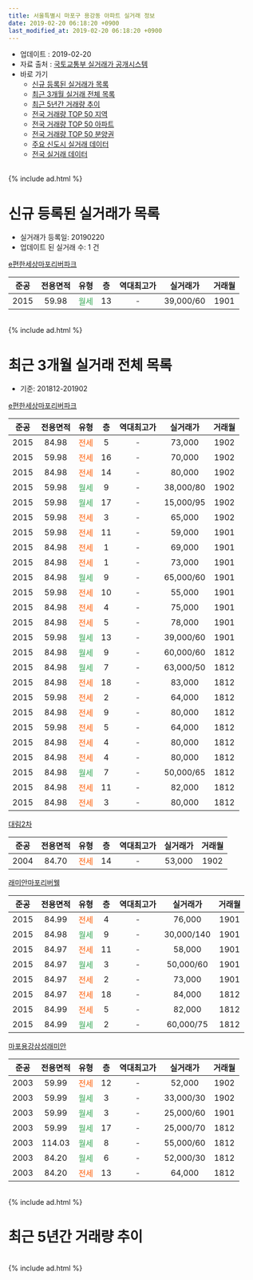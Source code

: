 ```yaml
---
title: 서울특별시 마포구 용강동 아파트 실거래 정보
date: 2019-02-20 06:18:20 +0900
last_modified_at: 2019-02-20 06:18:20 +0900
---
```


* 업데이트 : 2019-02-20
* 자료 출처 : [국토교통부 실거래가 공개시스템](http://rt.molit.go.kr)
* 바로 가기
    * [신규 등록된 실거래가 목록](#신규-등록된-실거래가-목록)
    * [최근 3개월 실거래 전체 목록](#최근-3개월-실거래-전체-목록)
    * [최근 5년간 거래량 추이](#최근-5년간-거래량-추이)
    * [전국 거래량 TOP 50 지역](https://inasie.github.io/apt-trade-info/최근-3개월-전국에서-가장-거래가-많이-발생한-지역)
    * [전국 거래량 TOP 50 아파트](https://inasie.github.io/apt-trade-info/최근-3개월-전국에서-가장-거래가-많이-발생한-아파트)
    * [전국 거래량 TOP 50 분양권](https://inasie.github.io/apt-trade-info/최근-3개월-전국에서-가장-거래가-많이-발생한-분양권)
    * [주요 신도시 실거래 데이터](https://inasie.github.io/apt-trade-info/주요-신도시)
    * [전국 실거래 데이터](https://inasie.github.io/apt-trade-info/전국)
<br>
{% include ad.html %}
<br>

# 신규 등록된 실거래가 목록
* 실거래가 등록일: 20190220
* 업데이트 된 실거래 수: 1 건


[e편한세상마포리버파크](https://search.naver.com/search.naver?query=%EC%84%9C%EC%9A%B8%ED%8A%B9%EB%B3%84%EC%8B%9C+%EB%A7%88%ED%8F%AC%EA%B5%AC+%EC%9A%A9%EA%B0%95%EB%8F%99+e%ED%8E%B8%ED%95%9C%EC%84%B8%EC%83%81%EB%A7%88%ED%8F%AC%EB%A6%AC%EB%B2%84%ED%8C%8C%ED%81%AC)

|준공|전용면적|유형|층|역대최고가|실거래가|거래월|
|:---:|:---:|:---:|:---:|:---:|:---:|:---:|
|2015|59.98|<span style="color:#34a853">월세</span>|13|<span style="color:#444444">-</span>|39,000/60|1901|


<br>
{% include ad.html %}
<br>

# 최근 3개월 실거래 전체 목록
* 기준: 201812-201902


[e편한세상마포리버파크](https://search.naver.com/search.naver?query=%EC%84%9C%EC%9A%B8%ED%8A%B9%EB%B3%84%EC%8B%9C+%EB%A7%88%ED%8F%AC%EA%B5%AC+%EC%9A%A9%EA%B0%95%EB%8F%99+e%ED%8E%B8%ED%95%9C%EC%84%B8%EC%83%81%EB%A7%88%ED%8F%AC%EB%A6%AC%EB%B2%84%ED%8C%8C%ED%81%AC)

|준공|전용면적|유형|층|역대최고가|실거래가|거래월|
|:---:|:---:|:---:|:---:|:---:|:---:|:---:|
|2015|84.98|<span style="color:#ff5a00">전세</span>|5|<span style="color:#444444">-</span>|73,000|1902|
|2015|59.98|<span style="color:#ff5a00">전세</span>|16|<span style="color:#444444">-</span>|70,000|1902|
|2015|84.98|<span style="color:#ff5a00">전세</span>|14|<span style="color:#444444">-</span>|80,000|1902|
|2015|59.98|<span style="color:#34a853">월세</span>|9|<span style="color:#444444">-</span>|38,000/80|1902|
|2015|59.98|<span style="color:#34a853">월세</span>|17|<span style="color:#444444">-</span>|15,000/95|1902|
|2015|59.98|<span style="color:#ff5a00">전세</span>|3|<span style="color:#444444">-</span>|65,000|1902|
|2015|59.98|<span style="color:#ff5a00">전세</span>|11|<span style="color:#444444">-</span>|59,000|1901|
|2015|84.98|<span style="color:#ff5a00">전세</span>|1|<span style="color:#444444">-</span>|69,000|1901|
|2015|84.98|<span style="color:#ff5a00">전세</span>|1|<span style="color:#444444">-</span>|73,000|1901|
|2015|84.98|<span style="color:#34a853">월세</span>|9|<span style="color:#444444">-</span>|65,000/60|1901|
|2015|59.98|<span style="color:#ff5a00">전세</span>|10|<span style="color:#444444">-</span>|55,000|1901|
|2015|84.98|<span style="color:#ff5a00">전세</span>|4|<span style="color:#444444">-</span>|75,000|1901|
|2015|84.98|<span style="color:#ff5a00">전세</span>|5|<span style="color:#444444">-</span>|78,000|1901|
|2015|59.98|<span style="color:#34a853">월세</span>|13|<span style="color:#444444">-</span>|39,000/60|1901|
|2015|84.98|<span style="color:#34a853">월세</span>|9|<span style="color:#444444">-</span>|60,000/60|1812|
|2015|84.98|<span style="color:#34a853">월세</span>|7|<span style="color:#444444">-</span>|63,000/50|1812|
|2015|84.98|<span style="color:#ff5a00">전세</span>|18|<span style="color:#444444">-</span>|83,000|1812|
|2015|59.98|<span style="color:#ff5a00">전세</span>|2|<span style="color:#444444">-</span>|64,000|1812|
|2015|84.98|<span style="color:#ff5a00">전세</span>|9|<span style="color:#444444">-</span>|80,000|1812|
|2015|59.98|<span style="color:#ff5a00">전세</span>|5|<span style="color:#444444">-</span>|64,000|1812|
|2015|84.98|<span style="color:#ff5a00">전세</span>|4|<span style="color:#444444">-</span>|80,000|1812|
|2015|84.98|<span style="color:#ff5a00">전세</span>|4|<span style="color:#444444">-</span>|80,000|1812|
|2015|84.98|<span style="color:#34a853">월세</span>|7|<span style="color:#444444">-</span>|50,000/65|1812|
|2015|84.98|<span style="color:#ff5a00">전세</span>|11|<span style="color:#444444">-</span>|82,000|1812|
|2015|84.98|<span style="color:#ff5a00">전세</span>|3|<span style="color:#444444">-</span>|80,000|1812|

[대림2차](https://search.naver.com/search.naver?query=%EC%84%9C%EC%9A%B8%ED%8A%B9%EB%B3%84%EC%8B%9C+%EB%A7%88%ED%8F%AC%EA%B5%AC+%EC%9A%A9%EA%B0%95%EB%8F%99+%EB%8C%80%EB%A6%BC2%EC%B0%A8)

|준공|전용면적|유형|층|역대최고가|실거래가|거래월|
|:---:|:---:|:---:|:---:|:---:|:---:|:---:|
|2004|84.70|<span style="color:#ff5a00">전세</span>|14|<span style="color:#444444">-</span>|53,000|1902|

[래미안마포리버웰](https://search.naver.com/search.naver?query=%EC%84%9C%EC%9A%B8%ED%8A%B9%EB%B3%84%EC%8B%9C+%EB%A7%88%ED%8F%AC%EA%B5%AC+%EC%9A%A9%EA%B0%95%EB%8F%99+%EB%9E%98%EB%AF%B8%EC%95%88%EB%A7%88%ED%8F%AC%EB%A6%AC%EB%B2%84%EC%9B%B0)

|준공|전용면적|유형|층|역대최고가|실거래가|거래월|
|:---:|:---:|:---:|:---:|:---:|:---:|:---:|
|2015|84.99|<span style="color:#ff5a00">전세</span>|4|<span style="color:#444444">-</span>|76,000|1901|
|2015|84.98|<span style="color:#34a853">월세</span>|9|<span style="color:#444444">-</span>|30,000/140|1901|
|2015|84.97|<span style="color:#ff5a00">전세</span>|11|<span style="color:#444444">-</span>|58,000|1901|
|2015|84.97|<span style="color:#34a853">월세</span>|3|<span style="color:#444444">-</span>|50,000/60|1901|
|2015|84.97|<span style="color:#ff5a00">전세</span>|2|<span style="color:#444444">-</span>|73,000|1901|
|2015|84.97|<span style="color:#ff5a00">전세</span>|18|<span style="color:#444444">-</span>|84,000|1812|
|2015|84.99|<span style="color:#ff5a00">전세</span>|5|<span style="color:#444444">-</span>|82,000|1812|
|2015|84.99|<span style="color:#34a853">월세</span>|2|<span style="color:#444444">-</span>|60,000/75|1812|

[마포용강삼성래미안](https://search.naver.com/search.naver?query=%EC%84%9C%EC%9A%B8%ED%8A%B9%EB%B3%84%EC%8B%9C+%EB%A7%88%ED%8F%AC%EA%B5%AC+%EC%9A%A9%EA%B0%95%EB%8F%99+%EB%A7%88%ED%8F%AC%EC%9A%A9%EA%B0%95%EC%82%BC%EC%84%B1%EB%9E%98%EB%AF%B8%EC%95%88)

|준공|전용면적|유형|층|역대최고가|실거래가|거래월|
|:---:|:---:|:---:|:---:|:---:|:---:|:---:|
|2003|59.99|<span style="color:#ff5a00">전세</span>|12|<span style="color:#444444">-</span>|52,000|1902|
|2003|59.99|<span style="color:#34a853">월세</span>|3|<span style="color:#444444">-</span>|33,000/30|1902|
|2003|59.99|<span style="color:#34a853">월세</span>|3|<span style="color:#444444">-</span>|25,000/60|1901|
|2003|59.99|<span style="color:#34a853">월세</span>|17|<span style="color:#444444">-</span>|25,000/70|1812|
|2003|114.03|<span style="color:#34a853">월세</span>|8|<span style="color:#444444">-</span>|55,000/60|1812|
|2003|84.20|<span style="color:#34a853">월세</span>|6|<span style="color:#444444">-</span>|52,000/30|1812|
|2003|84.20|<span style="color:#ff5a00">전세</span>|13|<span style="color:#444444">-</span>|64,000|1812|


<br>
{% include ad.html %}
<br>

# 최근 5년간 거래량 추이


<div style="width:100%;">
    <canvas id="deal_progress" height="200"></canvas>
</div>

<script>
new Chart(document.getElementById("deal_progress"), {
    type: 'line',
    data: {
        labels: ['201402','201403','201404','201405','201406','201407','201408','201409','201410','201411','201412','201501','201502','201503','201504','201505','201506','201507','201508','201509','201510','201511','201512','201601','201602','201603','201604','201605','201606','201607','201608','201609','201610','201611','201612','201701','201702','201703','201704','201705','201706','201707','201708','201709','201710','201711','201712','201801','201802','201803','201804','201805','201806','201807','201808','201809','201810','201811','201812','201901','201902'],
        datasets: [{
            label: '매매',
            pointRadius: 1,
            data: [6, 3, 1, 5, 6, 2, 1, 3, 3, 4, 4, 4, 7, 9, 6, 13, 3, 6, 6, 13, 12, 4, 3, 2, 6, 9, 16, 6, 6, 13, 14, 15, 17, 9, 3, 3, 2, 7, 4, 21, 6, 17, 3, 8, 7, 17, 7, 21, 13, 5, 3, 3, 3, 8, 15, 7, 2, 0, 0, 0, 0],
            borderColor: "rgba(255, 201, 14, 1)",
            backgroundColor: "rgba(255, 201, 14, 0.5)",
            fill: false,
            lineTension: 0
        },{
            label: '전월세',
            pointRadius: 1,
            data: [9, 7, 4, 6, 9, 8, 8, 5, 6, 9, 13, 50, 27, 19, 16, 10, 8, 6, 9, 2, 8, 7, 4, 8, 9, 12, 7, 14, 15, 16, 24, 17, 18, 10, 12, 10, 22, 15, 20, 9, 19, 10, 22, 20, 11, 11, 12, 15, 19, 19, 11, 12, 11, 14, 19, 17, 13, 15, 18, 14, 9],
            borderColor: "rgba(0, 141, 185, 1)",
            backgroundColor: "rgba(0, 141, 185, 0.5)",
            fill: false,
            lineTension: 0
        }
        ]
    },
    options: {
        responsive: true,
        title: {
            display: false
        },
        tooltips: {
            mode: 'index',
            intersect: false
        },
        hover: {
            mode: 'nearest',
            intersect: true
        },
        scales: {
            xAxes: [{
                display: true,
                scaleLabel: {
                    display: true,
                    labelString: '년/월'
                }
            }],
            yAxes: [{
                display: true,
                ticks: {
                    suggestedMin: 0,
                },
                scaleLabel: {
                    display: true,
                    labelString: '실거래 수'
                }
            }]
        }
    }
});

</script>


<br>
{% include ad.html %}
<br>

